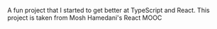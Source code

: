 A fun project that I started to get better at TypeScript and React. This project is taken from Mosh Hamedani's React MOOC
